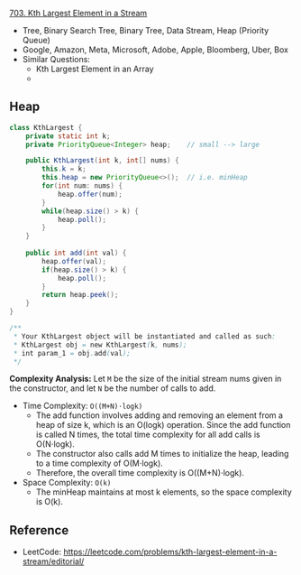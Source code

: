 [703. Kth Largest Element in a Stream](https://leetcode.com/problems/kth-largest-element-in-a-stream/description/)

* Tree, Binary Search Tree, Binary Tree, Data Stream, Heap (Priority Queue)
* Google, Amazon, Meta, Microsoft, Adobe, Apple, Bloomberg, Uber, Box
* Similar Questions:
  * Kth Largest Element in an Array
  * 

## Heap
```Java
class KthLargest {
    private static int k;
    private PriorityQueue<Integer> heap;    // small --> large

    public KthLargest(int k, int[] nums) {
        this.k = k;
        this.heap = new PriorityQueue<>();  // i.e. minHeap
        for(int num: nums) {
            heap.offer(num);
        }
        while(heap.size() > k) {
            heap.poll();
        }
    }
    
    public int add(int val) {
        heap.offer(val);
        if(heap.size() > k) {
            heap.poll();
        }
        return heap.peek();
    }
}

/**
 * Your KthLargest object will be instantiated and called as such:
 * KthLargest obj = new KthLargest(k, nums);
 * int param_1 = obj.add(val);
 */
```
**Complexity Analysis:**
Let `M` be the size of the initial stream nums given in the constructor, and let `N` be the number of calls to add.
* Time Complexity: `O((M+N)⋅logk)`
    * The add function involves adding and removing an element from a heap of size k, which is an O(logk) operation. Since the add function is called N times, the total time complexity for all add calls is O(N⋅logk).
    * The constructor also calls add M times to initialize the heap, leading to a time complexity of O(M⋅logk).
    * Therefore, the overall time complexity is O((M+N)⋅logk).
* Space Complexity: `O(k)`
    * The minHeap maintains at most k elements, so the space complexity is O(k).


## Reference
* LeetCode: https://leetcode.com/problems/kth-largest-element-in-a-stream/editorial/
